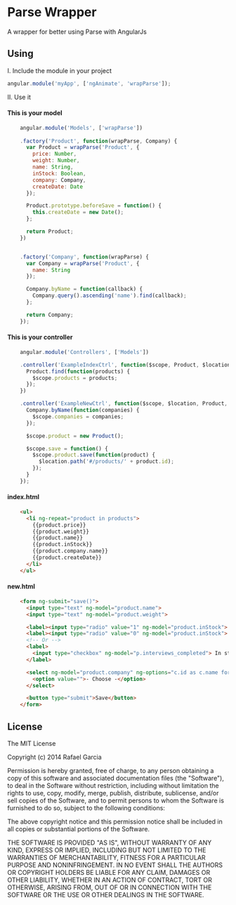 Parse Wrapper
=====================

A wrapper for better using Parse with AngularJs


## Using

I. Include the module in your project

```javascript
angular.module('myApp', ['ngAnimate', 'wrapParse']);
```

II. Use it


#### This is your model

```javascript
    angular.module('Models', ['wrapParse'])
    
    .factory('Product', function(wrapParse, Company) {
      var Product = wrapParse('Product', {
        price: Number,
        weight: Number,
        name: String,
        inStock: Boolean,
        company: Company,
        createDate: Date
      });

      Product.prototype.beforeSave = function() {
        this.createDate = new Date();
      };

      return Product;
    })


    .factory('Company', function(wrapParse) {
      var Company = wrapParse('Product', {
        name: String
      });

      Company.byName = function(callback) {
        Company.query().ascending('name').find(callback);
      };

      return Company;
    });
```


#### This is your controller

```javascript
    angular.module('Controllers', ['Models'])

    .controller('ExampleIndexCtrl', function($scope, Product, $location) {
      Product.find(function(products) {
        $scope.products = products;
      });
    })

    .controller('ExampleNewCtrl', function($scope, $location, Product, Company) {
      Company.byName(function(companies) {
        $scope.companies = companies;
      });

      $scope.product = new Product();

      $scope.save = function() {
        $scope.product.save(function(product) {
          $location.path('#/products/' + product.id);
        });
      }
    });
```

#### index.html

```html
    <ul>
      <li ng-repeat="product in products">
        {{product.price}}
        {{product.weight}}
        {{product.name}}
        {{product.inStock}}
        {{product.company.name}}
        {{product.createDate}}
      </li>
    </ul>
```

#### new.html

```html
    <form ng-submit="save()">
      <input type="text" ng-model="product.name">
      <input type="text" ng-model="product.weight">

      <label><input type="radio" value="1" ng-model="product.inStock"> Yes</label>
      <label><input type="radio" value="0" ng-model="product.inStock"> No</label>
      <!-- Or -->
      <label>
        <input type="checkbox" ng-model="p.interviews_completed"> In stock
      </label>

      <select ng-model="product.company" ng-options="c.id as c.name for c in companies">
        <option value="">- Choose -</option>
      </select>

      <button type="submit">Save</button>
    </form>
```



## License

The MIT License

Copyright (c) 2014 Rafael Garcia

Permission is hereby granted, free of charge, to any person obtaining a copy
of this software and associated documentation files (the "Software"), to deal
in the Software without restriction, including without limitation the rights
to use, copy, modify, merge, publish, distribute, sublicense, and/or sell
copies of the Software, and to permit persons to whom the Software is
furnished to do so, subject to the following conditions:

The above copyright notice and this permission notice shall be included in
all copies or substantial portions of the Software.

THE SOFTWARE IS PROVIDED "AS IS", WITHOUT WARRANTY OF ANY KIND, EXPRESS OR
IMPLIED, INCLUDING BUT NOT LIMITED TO THE WARRANTIES OF MERCHANTABILITY,
FITNESS FOR A PARTICULAR PURPOSE AND NONINFRINGEMENT. IN NO EVENT SHALL THE
AUTHORS OR COPYRIGHT HOLDERS BE LIABLE FOR ANY CLAIM, DAMAGES OR OTHER
LIABILITY, WHETHER IN AN ACTION OF CONTRACT, TORT OR OTHERWISE, ARISING FROM,
OUT OF OR IN CONNECTION WITH THE SOFTWARE OR THE USE OR OTHER DEALINGS IN
THE SOFTWARE.

